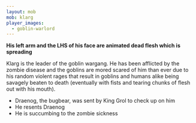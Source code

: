 ```yaml
---
layout: mob
mob: klarg
player_images:
  - goblin-warlord
---
```

**His left arm and the LHS of his face are animated dead flesh which is spreading**

Klarg is the leader of the goblin wargang.  He has been afflicted by the zombie disease and the goblins are mored scared of him than ever due to his random violent rages that result in goblins and humans alike being savagely beaten to death (eventually with fists and tearing chunks of flesh out with his mouth).

* Draenog, the bugbear, was sent by King Grol to check up on him
* He resents Draenog
* He is succumbing to the zombie sickness
